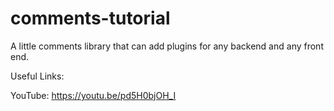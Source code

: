# comments-tutorial

A little comments library that can add plugins for any backend and any front end.

Useful Links:

YouTube: https://youtu.be/pd5H0bjOH_I
